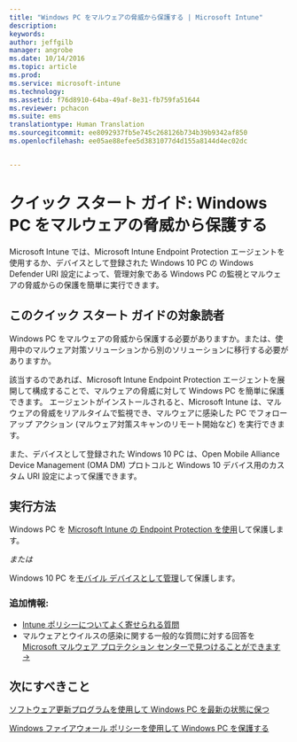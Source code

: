 ```yaml
---
title: "Windows PC をマルウェアの脅威から保護する | Microsoft Intune"
description: 
keywords: 
author: jeffgilb
manager: angrobe
ms.date: 10/14/2016
ms.topic: article
ms.prod: 
ms.service: microsoft-intune
ms.technology: 
ms.assetid: f76d8910-64ba-49af-8e31-fb759fa51644
ms.reviewer: pchacon
ms.suite: ems
translationtype: Human Translation
ms.sourcegitcommit: ee8092937fb5e745c268126b734b39b9342af850
ms.openlocfilehash: ee05ae88efee5d3831077d4d155a8144d4ec02dc


---
```


# クイック スタート ガイド: Windows PC をマルウェアの脅威から保護する
Microsoft Intune では、Microsoft Intune Endpoint Protection エージェントを使用するか、デバイスとして登録された Windows 10 PC の Windows Defender URI 設定によって、管理対象である Windows PC の監視とマルウェアの脅威からの保護を簡単に実行できます。

## このクイック スタート ガイドの対象読者
Windows PC をマルウェアの脅威から保護する必要がありますか。または、使用中のマルウェア対策ソリューションから別のソリューションに移行する必要がありますか。

該当するのであれば、Microsoft Intune Endpoint Protection エージェントを展開して構成することで、マルウェアの脅威に対して Windows PC を簡単に保護できます。 エージェントがインストールされると、Microsoft Intune は、マルウェアの脅威をリアルタイムで監視でき、マルウェアに感染した PC でフォローアップ アクション (マルウェア対策スキャンのリモート開始など) を実行できます。

また、デバイスとして登録された Windows 10 PC は、Open Mobile Alliance Device Management (OMA DM) プロトコルと Windows 10 デバイス用のカスタム URI 設定によって保護できます。

## 実行方法
Windows PC を [Microsoft Intune の Endpoint Protection を使用](/intune/deploy-use/help-secure-windows-pcs-with-endpoint-protection-for-microsoft-intune)して保護します。

*または*

Windows 10 PC を[モバイル デバイスとして管理](/intune/deploy-use/windows-10-policy-settings-in-microsoft-intune)して保護します。


### 追加情報:
- [Intune ポリシーについてよく寄せられる質問](/intune/deploy-use/manage-settings-and-features-on-your-devices-with-microsoft-intune-policies#frequently-asked-questions-about-intune-policies)
- マルウェアとウイルスの感染に関する一般的な質問に対する回答を <a href="https://www.microsoft.com/security/portal/mmpc/" target="_blank"> Microsoft マルウェア プロテクション センターで見つけることができます &rarr;</a>


## 次にすべきこと
[ソフトウェア更新プログラムを使用して Windows PC を最新の状態に保つ](/intune/deploy-use/keep-windows-pcs-up-to-date-with-software-updates-in-microsoft-intune)

[Windows ファイアウォール ポリシーを使用して Windows PC を保護する](/intune/deploy-use/help-protect-windows-pcs-using-windows-firewall-policies-in-microsoft-intune)



<!--HONumber=Oct16_HO3-->


